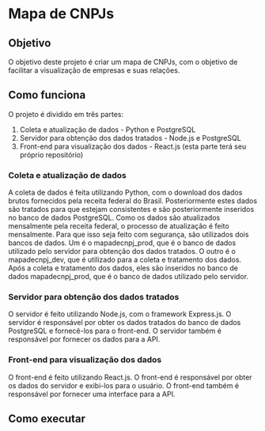 # Mapa de CNPJs

## Objetivo

O objetivo deste projeto é criar um mapa de CNPJs, com o objetivo de facilitar a visualização de empresas e suas relações.

## Como funciona

O projeto é dividido em três partes:

1. Coleta e atualização de dados - Python e PostgreSQL
2. Servidor para obtenção dos dados tratados - Node.js e PostgreSQL
3. Front-end para visualização dos dados - React.js (esta parte terá seu próprio repositório)

### Coleta e atualização de dados

A coleta de dados é feita utilizando Python, com o download dos dados brutos fornecidos pela receita federal do Brasil. Posteriormente estes dados são tratados para que estejam consistentes e são posteriormente inseridos no banco de dados PostgreSQL. Como os dados são atualizados mensalmente pela receita federal, o processo de atualização é feito mensalmente. Para que isso seja feito com segurança, são utilizados dois bancos de dados. Um é o mapadecnpj_prod, que é o banco de dados utilizado pelo servidor para obtenção dos dados tratados. O outro é o mapadecnpj_dev, que é utilizado para a coleta e tratamento dos dados. Após a coleta e tratamento dos dados, eles são inseridos no banco de dados mapadecnpj_prod, que é o banco de dados utilizado pelo servidor.

### Servidor para obtenção dos dados tratados

O servidor é feito utilizando Node.js, com o framework Express.js. O servidor é responsável por obter os dados tratados do banco de dados PostgreSQL e fornecê-los para o front-end. O servidor também é responsável por fornecer os dados para a API.

### Front-end para visualização dos dados

O front-end é feito utilizando React.js. O front-end é responsável por obter os dados do servidor e exibi-los para o usuário. O front-end também é responsável por fornecer uma interface para a API.

## Como executar

